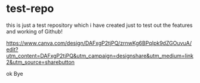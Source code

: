# test-repo

this is just a test repository which i have created just to test out the features and working of Github!


https://www.canva.com/design/DAFxgP2tjPQ/zrnwKg6BPqIpk9dZGOuvuA/edit?utm_content=DAFxgP2tjPQ&utm_campaign=designshare&utm_medium=link2&utm_source=sharebutton

ok Bye
